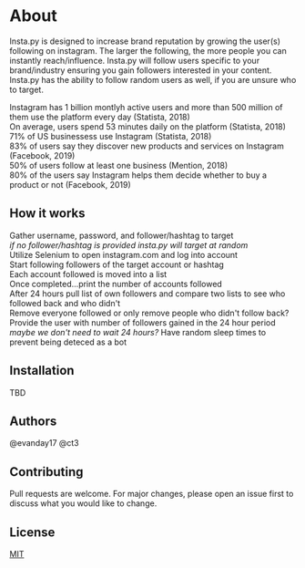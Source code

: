 # About

Insta.py is designed to increase brand reputation by growing the user(s) following on instagram.  The larger the following, the more people you can instantly reach/influence.  Insta.py will follow users specific to your brand/industry ensuring you gain followers interested in your content.  Insta.py has the ability to follow random users as well, if you are unsure who to target.

Instagram has 1 billion montlyh active users and more than 500 million of them use the platform every day (Statista, 2018)<br/>
On average, users spend 53 minutes daily on the platform (Statista, 2018)<br/>
71% of US businessess use Instagram (Statista, 2018)<br/>
83% of users say they discover new products and services on Instagram (Facebook, 2019)<br/>
50% of users follow at least one business (Mention, 2018)<br/>
80% of the users say Instagram helps them decide whether to buy a product or not (Facebook, 2019)

## How it works

Gather username, password, and follower/hashtag to target<br/>
    *if no follower/hashtag is provided insta.py will target at random*<br/>
Utilize Selenium to open instagram.com and log into account<br/>
Start following followers of the target account or hashtag<br/>
Each account followed is moved into a list<br/>
Once completed...print the number of accounts followed<br/>
After 24 hours pull list of own followers and compare two lists to see who followed back and who didn't<br/>
Remove everyone followed or only remove people who didn't follow back?<br/>
Provide the user with number of followers gained in the 24 hour period<br/>
    *maybe we don't need to wait 24 hours?*
Have random sleep times to prevent being deteced as a bot<br/>



## Installation
TBD

## Authors
@evanday17
@ct3

## Contributing
Pull requests are welcome. For major changes, please open an issue first to discuss what you would like to change.

## License
[MIT](https://choosealicense.com/licenses/mit/)
